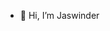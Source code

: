 - 👋 Hi, I’m Jaswinder

<!---
jaswinder-aika/jaswinder-aika is a ✨ special ✨ repository because its `README.md` (this file) appears on your GitHub profile.
You can click the Preview link to take a look at your changes.
--->
